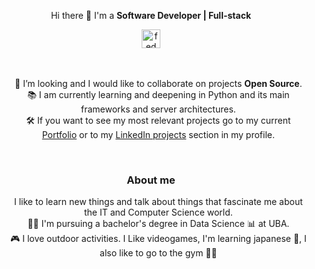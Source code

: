 <!--
<p align="center" width="300">
   <img align="center" width="180" src="" />  
   <h3 align="center">FedMG</h3>
</p>
-->


<p align="center">
  Hi there 👋 I'm a <strong>Software Developer | Full-stack</strong>
</p>


<div align="center">  
   <a href="https://www.linkedin.com/in/federico-gonzalia/" target="_blank">
    <img align="center" src="https://cdn.jsdelivr.net/npm/simple-icons@3.0.1/icons/linkedin.svg" alt="fedmg linkedin" height="30px" width="30px" />
  </a>
</div>

<br />
<br />


<ul align="center" type="none">
  <li>
   🌱 I’m looking and I would like to collaborate on projects <strong>Open Source</strong>.
  </li>
   <li>
     📚 I am currently learning and deepening in Python and its main frameworks and server architectures.
   </li>
  <li>
   🛠 If you want to see my most relevant projects go to my current <a href="https://astradev.vercel.app/">Portfolio</a> or to my <a href="https://www.linkedin.com/in/federico-gonzalia/details/projects/" target="_blank">LinkedIn projects</a> section in my profile.
<!--   </li>
   <li>
    🔧 I am currently having some technical problems with my computer but I am working on it 💪. 
   </li> -->
</ul>

<br />

<div align="center">
  <h3>About me</h3>
   <ul align="center" type="none">
     <li>
       I like to learn new things and talk about things that fascinate me about the IT and Computer Science world.
     </li>
     <li>
       👨‍🎓 I'm pursuing a bachelor's degree in Data Science 📊 at UBA.
     </li>
     <li>
      🎮 I love outdoor activities. I Like videogames, I'm learning japanese 📖, I also like to go to the gym 🏋️‍♂
     </li>
   <ul>
</div>


